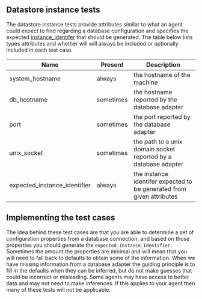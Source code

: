 ## Datastore instance tests

The datastore instance tests provide attributes similar to what an agent could expect to find regarding a database configuration and specifies the expected [instance_identifer](https://source.datanerd.us/agents/agent-specs/blob/master/Datastore-Metrics-PORTED.md#datastore-instance-identifier) that should be generated. The table below lists types attributes and whether will will always be included or optionally included in each test case.

| Name | Present | Description |
|---|---|---|
| system_hostname | always | the hostname of the machine |
| db_hostname | sometimes | the hostname reported by the database adapter |
| port | sometimes | the port reported by the database adapter |
| unix_socket | sometimes |the path to a unix domain socket reported by a database adapter |
| expected\_instance\_identifier | always | the instance identifer expected to be generated from given attributes |

## Implementing the test cases
The idea behind these test cases are that you are able to determine a set of configuration properties from a database connection, and based on those properties you should generate the `expected_instance_identifier`. Sometimes the amount the properties are minimal and will mean that you will need to fall back to defaults to obtain some of the information. When we have missing information from a database adapter the guiding principle is to fill in the defaults when they can be inferred, but do not make guesses that could be incorrect or misleading. Some agents may have access to better data and may not need to make inferences. If this applies to your agent then many of these tests will not be applicable.